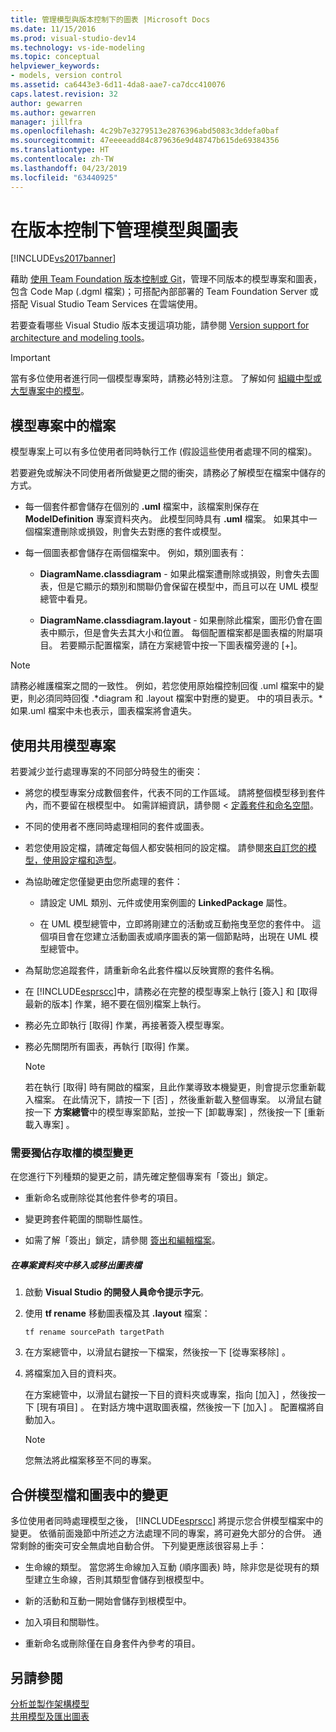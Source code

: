 ```yaml
---
title: 管理模型與版本控制下的圖表 |Microsoft Docs
ms.date: 11/15/2016
ms.prod: visual-studio-dev14
ms.technology: vs-ide-modeling
ms.topic: conceptual
helpviewer_keywords:
- models, version control
ms.assetid: ca6443e3-6d11-4da8-aae7-ca7dcc410076
caps.latest.revision: 32
author: gewarren
ms.author: gewarren
manager: jillfra
ms.openlocfilehash: 4c29b7e3279513e2876396abd5083c3ddefa0baf
ms.sourcegitcommit: 47eeeeadd84c879636e9d48747b615de69384356
ms.translationtype: HT
ms.contentlocale: zh-TW
ms.lasthandoff: 04/23/2019
ms.locfileid: "63440925"
---
```

# <a name="manage-models-and-diagrams-under-version-control"></a>在版本控制下管理模型與圖表
[!INCLUDE[vs2017banner](../includes/vs2017banner.md)]

藉助 [使用 Team Foundation 版本控制或 Git](http://msdn.microsoft.com/library/33267cee-fe5f-4aa3-b2cd-6d22ceace314)，管理不同版本的模型專案和圖表，包含 Code Map (.dgml 檔案)；可搭配內部部署的 Team Foundation Server 或搭配 Visual Studio Team Services 在雲端使用。  
  
 若要查看哪些 Visual Studio 版本支援這項功能，請參閱 [Version support for architecture and modeling tools](../modeling/what-s-new-for-design-in-visual-studio.md#VersionSupport)。  
  
> [!IMPORTANT]
> 當有多位使用者進行同一個模型專案時，請務必特別注意。 了解如何 [組織中型或大型專案中的模型](../modeling/structure-your-modeling-solution.md)。  
  
## <a name="ModelingProjects"></a> 模型專案中的檔案  
 模型專案上可以有多位使用者同時執行工作 (假設這些使用者處理不同的檔案)。  
  
 若要避免或解決不同使用者所做變更之間的衝突，請務必了解模型在檔案中儲存的方式。  
  
- 每一個套件都會儲存在個別的 **.uml** 檔案中，該檔案則保存在 **ModelDefinition** 專案資料夾內。 此模型同時具有 **.uml** 檔案。 如果其中一個檔案遭刪除或損毀，則會失去對應的套件或模型。  
  
- 每一個圖表都會儲存在兩個檔案中。 例如，類別圖表有：  
  
    - **DiagramName.classdiagram** - 如果此檔案遭刪除或損毀，則會失去圖表，但是它顯示的類別和關聯仍會保留在模型中，而且可以在 UML 模型總管中看見。  
  
    - **DiagramName.classdiagram.layout** - 如果刪除此檔案，圖形仍會在圖表中顯示，但是會失去其大小和位置。 每個配置檔案都是圖表檔的附屬項目。 若要顯示配置檔案，請在方案總管中按一下圖表檔旁邊的 [+]。  
  
> [!NOTE]
> 請務必維護檔案之間的一致性。 例如，若您使用原始檔控制回復 .uml 檔案中的變更，則必須同時回復 .*diagram 和 .layout 檔案中對應的變更。 中的項目表示。\*如果.uml 檔案中未也表示，圖表檔案將會遺失。  
  
## <a name="Shared"></a> 使用共用模型專案  
 若要減少並行處理專案的不同部分時發生的衝突：  
  
- 將您的模型專案分成數個套件，代表不同的工作區域。 請將整個模型移到套件內，而不要留在根模型中。 如需詳細資訊，請參閱 <<c0> [ 定義套件和命名空間](../modeling/define-packages-and-namespaces.md)。  
  
- 不同的使用者不應同時處理相同的套件或圖表。  
  
- 若您使用設定檔，請確定每個人都安裝相同的設定檔。 請參閱[來自訂您的模型，使用設定檔和造型](../modeling/customize-your-model-with-profiles-and-stereotypes.md)。  
  
- 為協助確定您僅變更由您所處理的套件：  
  
    - 請設定 UML 類別、元件或使用案例圖的 **LinkedPackage** 屬性。  
  
    - 在 UML 模型總管中，立即將剛建立的活動或互動拖曳至您的套件中。 這個項目會在您建立活動圖表或順序圖表的第一個節點時，出現在 UML 模型總管中。  
  
- 為幫助您追蹤套件，請重新命名此套件檔以反映實際的套件名稱。  
  
- 在 [!INCLUDE[esprscc](../includes/esprscc-md.md)]中，請務必在完整的模型專案上執行 [簽入]  和 [取得最新的版本]  作業，絕不要在個別檔案上執行。  
  
- 務必先立即執行 [取得]  作業，再接著簽入模型專案。  
  
- 務必先關閉所有圖表，再執行 [取得]  作業。  
  
    > [!NOTE]
    > 若在執行 [取得] 時有開啟的檔案，且此作業導致本機變更，則會提示您重新載入檔案。 在此情況下，請按一下 [否] ，然後重新載入整個專案。 以滑鼠右鍵按一下 **方案總管**中的模型專案節點，並按一下 [卸載專案] ，然後按一下 [重新載入專案] 。  
  
### <a name="Exclusive"></a> 需要獨佔存取權的模型變更  
 在您進行下列種類的變更之前，請先確定整個專案有「簽出」鎖定。  
  
- 重新命名或刪除從其他套件參考的項目。  
  
- 變更跨套件範圍的關聯性屬性。  
  
- 如需了解「簽出」鎖定，請參閱 [簽出和編輯檔案](http://msdn.microsoft.com/library/eb404d63-c448-4994-9416-3e6d50ec554a)。  
  
##### <a name="to-move-a-diagram-file-in-or-out-of-a-project-folder"></a>在專案資料夾中移入或移出圖表檔  
  
1. 啟動 **Visual Studio 的開發人員命令提示字元**。  
  
2. 使用 **tf rename** 移動圖表檔及其 **.layout** 檔案：  
  
     `tf rename sourcePath targetPath`  
  
3. 在方案總管中，以滑鼠右鍵按一下檔案，然後按一下 [從專案移除] 。  
  
4. 將檔案加入目的資料夾。  
  
     在方案總管中，以滑鼠右鍵按一下目的資料夾或專案，指向 [加入] ，然後按一下 [現有項目] 。 在對話方塊中選取圖表檔，然後按一下 [加入] 。 配置檔將自動加入。  
  
    > [!NOTE]
    > 您無法將此檔案移至不同的專案。  
  
## <a name="Merging"></a> 合併模型檔和圖表中的變更  
 多位使用者同時處理模型之後， [!INCLUDE[esprscc](../includes/esprscc-md.md)] 將提示您合併模型檔案中的變更。 依循前面幾節中所述之方法處理不同的專案，將可避免大部分的合併。 通常剩餘的衝突可安全無虞地自動合併。 下列變更應該很容易上手：  
  
- 生命線的類型。 當您將生命線加入互動 (順序圖表) 時，除非您是從現有的類型建立生命線，否則其類型會儲存到根模型中。  
  
- 新的活動和互動一開始會儲存到根模型中。  
  
- 加入項目和關聯性。  
  
- 重新命名或刪除僅在自身套件內參考的項目。  
  
## <a name="see-also"></a>另請參閱  
 [分析並製作架構模型](../modeling/analyze-and-model-your-architecture.md)   
 [共用模型及匯出圖表](../modeling/share-models-and-exporting-diagrams.md)
